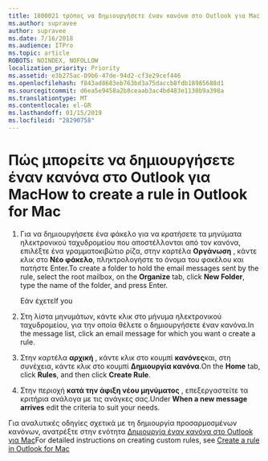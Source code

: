 ```yaml
---
title: 1800021 τρόπος να δημιουργήσετε έναν κανόνα στο Outlook για Mac
ms.author: supravee
author: supravee
ms.date: 7/16/2018
ms.audience: ITPro
ms.topic: article
ROBOTS: NOINDEX, NOFOLLOW
localization_priority: Priority
ms.assetid: e3b275ac-09b6-47de-94d2-cf3e29cef446
ms.openlocfilehash: f843ad8683eb763bd3a75daccb8fdb18985688d1
ms.sourcegitcommit: d6ea5e9458a2b8ceaab3ac4bd483e1130b9a398a
ms.translationtype: MT
ms.contentlocale: el-GR
ms.lasthandoff: 01/15/2019
ms.locfileid: "28290758"
---
```

# <a name="how-to-create-a-rule-in-outlook-for-mac"></a><span data-ttu-id="a009c-102">Πώς μπορείτε να δημιουργήσετε έναν κανόνα στο Outlook για Mac</span><span class="sxs-lookup"><span data-stu-id="a009c-102">How to create a rule in Outlook for Mac</span></span>

1. <span data-ttu-id="a009c-103">Για να δημιουργήσετε ένα φάκελο για να κρατήσετε τα μηνύματα ηλεκτρονικού ταχυδρομείου που αποστέλλονται από τον κανόνα, επιλέξτε ένα γραμματοκιβώτιο ρίζα, στην καρτέλα **Οργάνωση** , κάντε κλικ στο **Νέο φάκελο**, πληκτρολογήστε το όνομα του φακέλου και πατήστε Enter.</span><span class="sxs-lookup"><span data-stu-id="a009c-103">To create a folder to hold the email messages sent by the rule, select the root mailbox, on the **Organize** tab, click **New Folder**, type the name of the folder, and press Enter.</span></span>
    
    <span data-ttu-id="a009c-104">Εάν έχετε</span><span class="sxs-lookup"><span data-stu-id="a009c-104">If you</span></span> 
    
2. <span data-ttu-id="a009c-105">Στη λίστα μηνυμάτων, κάντε κλικ στο μήνυμα ηλεκτρονικού ταχυδρομείου, για την οποία θέλετε o δημιουργήσετε έναν κανόνα.</span><span class="sxs-lookup"><span data-stu-id="a009c-105">In the message list, click an email message for which you want o create a rule.</span></span>
    
3. <span data-ttu-id="a009c-106">Στην καρτέλα **αρχική** , κάντε κλικ στο κουμπί **κανόνες**και, στη συνέχεια, κάντε κλικ στο κουμπί **Δημιουργία κανόνα**.</span><span class="sxs-lookup"><span data-stu-id="a009c-106">On the **Home** tab, click **Rules**, and then click **Create Rule**.</span></span>
    
4. <span data-ttu-id="a009c-107">Στην περιοχή **κατά την άφιξη νέου μηνύματος** , επεξεργαστείτε τα κριτήρια ανάλογα με τις ανάγκες σας.</span><span class="sxs-lookup"><span data-stu-id="a009c-107">Under **When a new message arrives** edit the criteria to suit your needs.</span></span> 
    
<span data-ttu-id="a009c-108">Για αναλυτικές οδηγίες σχετικά με τη δημιουργία προσαρμοσμένων κανόνων, ανατρέξτε στην ενότητα [Δημιουργία έναν κανόνα στο Outlook για Mac](https://aka.ms/AA1uy0v)</span><span class="sxs-lookup"><span data-stu-id="a009c-108">For detailed instructions on creating custom rules, see [Create a rule in Outlook for Mac](https://aka.ms/AA1uy0v)</span></span>
  

